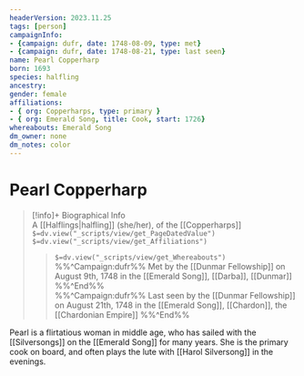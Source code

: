 ```yaml
---
headerVersion: 2023.11.25
tags: [person]
campaignInfo: 
- {campaign: dufr, date: 1748-08-09, type: met}
- {campaign: dufr, date: 1748-08-21, type: last seen}
name: Pearl Copperharp
born: 1693
species: halfling
ancestry:
gender: female
affiliations: 
- { org: Copperharps, type: primary }
- { org: Emerald Song, title: Cook, start: 1726} 
whereabouts: Emerald Song
dm_owner: none
dm_notes: color
---
```

# Pearl Copperharp
>[!info]+ Biographical Info  
> A [[Halflings|halfling]] (she/her), of the [[Copperharps]]  
> `$=dv.view("_scripts/view/get_PageDatedValue")`  
> `$=dv.view("_scripts/view/get_Affiliations")`  
>> `$=dv.view("_scripts/view/get_Whereabouts")`  
>> %%^Campaign:dufr%% Met by the [[Dunmar Fellowship]] on August 9th, 1748 in the [[Emerald Song]], [[Darba]], [[Dunmar]] %%^End%%  
>> %%^Campaign:dufr%% Last seen by the [[Dunmar Fellowship]] on August 21th, 1748 in the [[Emerald Song]], [[Chardon]], the [[Chardonian Empire]] %%^End%%

Pearl is a flirtatious woman in middle age, who has sailed with the [[Silversongs]] on the [[Emerald Song]] for many years. She is the primary cook on board, and often plays the lute with [[Harol Silversong]] in the evenings. 